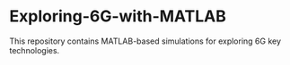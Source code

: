 # Exploring-6G-with-MATLAB
This repository contains MATLAB-based simulations for exploring 6G key technologies.
